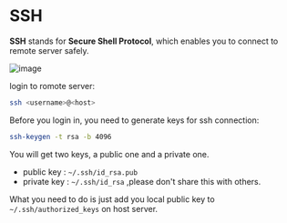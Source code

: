 # SSH

**SSH** stands for **Secure Shell Protocol**, which enables you to connect to remote server safely.

![image](https://user-images.githubusercontent.com/40289485/210223930-1138fb9f-5230-415d-a595-3239113372c8.png)

login to romote server:

```Bash
ssh <username>@<host>
```

Before you login in, you need to generate keys for ssh connection:

```Bash
ssh-keygen -t rsa -b 4096
```
You will get two keys, a public one and a private one.

- public key  :  `~/.ssh/id_rsa.pub`
- private key :  `~/.ssh/id_rsa`   ,please don't share this with others.       

What you need to do is just add you local public key to `~/.ssh/authorized_keys` on host server.
